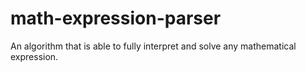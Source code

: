 # math-expression-parser
An algorithm that is able to fully interpret and solve any mathematical expression.
